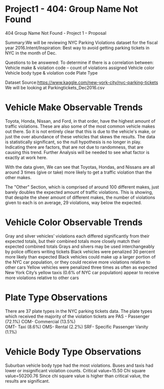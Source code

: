 # Project1 - 404: Group Name Not Found

404 Group Name Not Found - Project 1 – Proposal

Summary:We will be reviewing NYC Parking Violations dataset for the fiscal year 2016.Intent/Inspiration: Best way to avoid getting parking tickets in NYC in the month of Dec.

Questions to be answered:
To determine if there is a correlation between:
Vehicle make & violation code – count of violations assigned
Vehicle color
Vehicle body type & violation code
Plate Type

Dataset Source:https://www.kaggle.com/new-york-city/nyc-parking-tickets
We will be looking at Parkingtickets_Dec2016.csv


# Vehicle Make Observable Trends
Toyota, Honda, Nissan, and Ford, in that order, have the highest amount of traffic violations. These are also some of the most common vehicle makes out there. So it is not entirely clear that this is due to the vehicle's make, or just the over abundance of these vehicles that skews the results.
The data is statistically significant, so the null hypothesis is no longer in play. Indicating there are factors, that are not due to randomness, that are causing this trend. 
Further Analysis will be needed to see what factor is exactly at work here.

With the data given, We can see that Toyotas, Hondas, and Nissans are all around 3 times (give or take) more likely to get a traffic violation than the other makes.

The "Other" Section, which is comprised of around 100 different makes, just barely doubles the expected amount of traffic violations. This is showing, that despite the sheer amount of different makes, the number of violations given to each is on average, 29 violations, way below the expected.

# Vehicle Color Observable Trends
Gray and silver vehicles’ violations each differed significantly from their expected totals, but their combined totals more closely match their expected combined totals
Grays and silvers may be used interchangeably by police officers writing tickets
Black vehicles were penalized 30 percent more likely than expected
Black vehicles could make up a larger portion of the NYC car population, or they could receive more violations relative to other cars
Yellow vehicles were penalized three times as often as expected
New York City’s yellow taxis (0.6% of NYC car population)  appear to receive more violations relative to other cars

# Plate Type Observations
There are 37 plate types in the NYC parking tickets data. 
The plate types which received the majority of the violation tickets are
PAS - Passenger (72.1%)
COM- Commercial (13.5%)                                           
OMT- Taxi (8.6%)
OMS- Rental (2.2%)
SRF- Specific Passenger Vanity (1.1%)

#  Vehicle Body Type Observations
Suburban vehicle body type had the most violations. Buses and taxis had lower or insignificant violation counts.
Critical value=15.50
Chi square value=50200.76
Since chi square value is higher than critical value, the results are significant.
